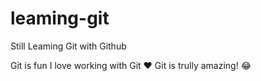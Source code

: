 # leaming-git
Still Leaming Git with Github

Git is fun
I love working with Git ❤
Git is trully amazing! 😂

